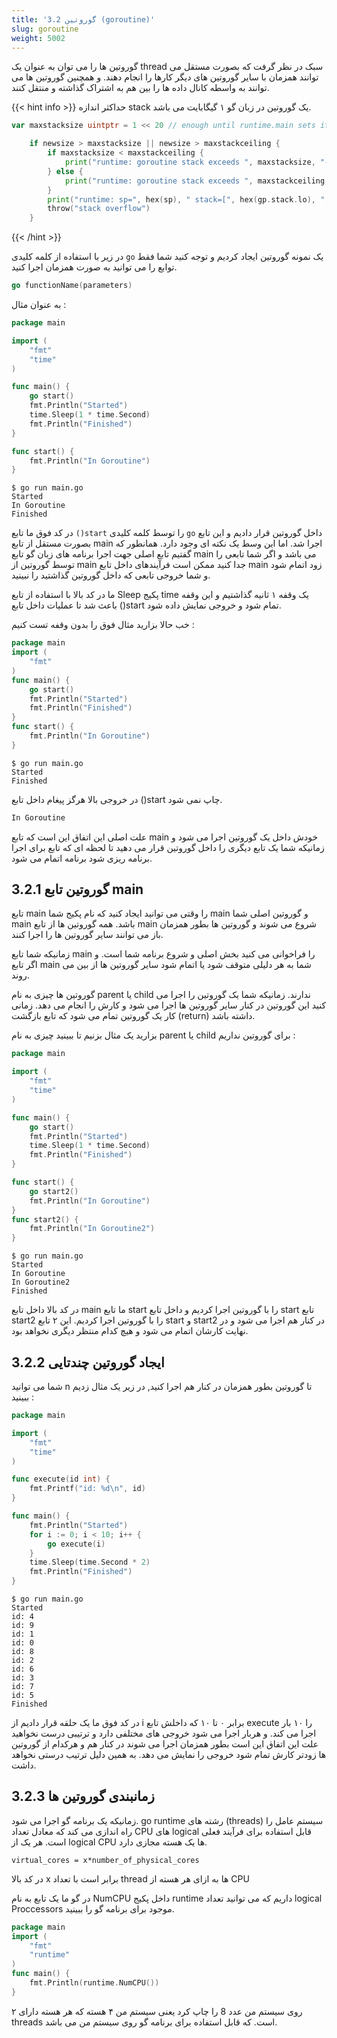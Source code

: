 ```yaml
---
title: '3.2 گوروتین (goroutine)'
slug: goroutine
weight: 5002
---
```


گوروتین ها را می توان به عنوان یک thread سبک در نظر گرفت که بصورت مستقل می توانند همزمان با سایر گوروتین های دیگر کارها را انجام دهند. و همچنین گوروتین ها می توانند به واسطه کانال داده ها را بین هم به اشتراک گذاشته و منتقل کنند.

{{< hint info >}}
حداکثر اندازه stack یک گوروتین در زبان گو ۱ گیگابایت می باشد.

```go
var maxstacksize uintptr = 1 << 20 // enough until runtime.main sets it for real

	if newsize > maxstacksize || newsize > maxstackceiling {
		if maxstacksize < maxstackceiling {
			print("runtime: goroutine stack exceeds ", maxstacksize, "-byte limit\n")
		} else {
			print("runtime: goroutine stack exceeds ", maxstackceiling, "-byte limit\n")
		}
		print("runtime: sp=", hex(sp), " stack=[", hex(gp.stack.lo), ", ", hex(gp.stack.hi), "]\n")
		throw("stack overflow")
	}
```

{{< /hint >}}


در زیر با استفاده از کلمه کلیدی `go` یک نمونه گوروتین ایجاد کردیم و توجه کنید شما فقط توابع را می توانید به صورت همزمان اجرا کنید.

```go
go functionName(parameters)
```

به عنوان مثال :

```go
package main

import (
    "fmt"
    "time"
)

func main() {
    go start()
    fmt.Println("Started")
    time.Sleep(1 * time.Second)
    fmt.Println("Finished")
}

func start() {
    fmt.Println("In Goroutine")
}
```

```shell
$ go run main.go
Started
In Goroutine
Finished
```


در کد فوق ما تابع `()start` را توسط کلمه کلیدی `go` داخل گوروتین قرار دادیم و این تابع بصورت مستقل از تابع main اجرا شد. اما این وسط یک نکته ای وجود دارد. همانطور که گفتیم تابع اصلی جهت اجرا برنامه های زبان گو تابع main می باشد و اگر شما تابعی را توسط گوروتین از main جدا کنید ممکن است فرآیندهای داخل تابع main زود اتمام شود و شما خروجی تابعی که داخل گوروتین گذاشتید را نبینید.

ما در کد بالا با استفاده از تابع Sleep پکیج time یک وقفه ۱ ثانیه گذاشتیم و این وقفه باعث شد تا عملیات داخل تابع ()start تمام شود و خروجی نمایش داده شود.


خب حالا بزارید مثال فوق را بدون وقفه تست کنیم :

```go
package main
import (
    "fmt"
)
func main() {
    go start()
    fmt.Println("Started")
    fmt.Println("Finished")
}
func start() {
    fmt.Println("In Goroutine")
}
```

```shell
$ go run main.go
Started
Finished
```

در خروجی بالا هرگز پیغام داخل تابع ()start چاپ نمی شود.

```go
In Goroutine
```

علت اصلی این اتفاق این است که تابع main خودش داخل یک گوروتین اجرا می شود و زمانیکه شما یک تابع دیگری را داخل گوروتین قرار می دهید تا لحظه ای که تابع برای اجرا برنامه ریزی شود برنامه اتمام می شود.

## 3.2.1 گوروتین تابع main

تابع main را وقتی می توانید ایجاد کنید که نام پکیج شما main و گوروتین اصلی شما main باشد. همه گوروتین ها از تابع main شروع می شوند و گوروتین ها بطور همزمان باز می توانند سایر گوروتین ها را اجرا کنند.

زمانیکه شما تابع main را فراخوانی می کنید بخش اصلی و شروع برنامه شما است. و اگر تابع main شما به هر دلیلی متوقف شود یا اتمام شود سایر گوروتین ها از بین می روند.

گوروتین ها چیزی به نام parent یا child ندارند. زمانیکه شما یک گوروتین را اجرا می کنید این گوروتین در کنار سایر گوروتین ها اجرا می شود و کارش را انجام می دهد. زمانی کار یک گوروتین تمام می شود که تابع بازگشت (return) داشته باشد.

بزارید یک مثال بزنیم تا ببینید چیزی به نام parent یا child برای گوروتین نداریم :

```go
package main

import (
    "fmt"
    "time"
)

func main() {
    go start()
    fmt.Println("Started")
    time.Sleep(1 * time.Second)
    fmt.Println("Finished")
}

func start() {
    go start2()
    fmt.Println("In Goroutine")
}
func start2() {
    fmt.Println("In Goroutine2")
}
```

```shell
$ go run main.go
Started
In Goroutine
In Goroutine2
Finished
```

در کد بالا داخل تابع main ما تابع start را با گوروتین اجرا کردیم و داخل تابع start تابع start2 را با گوروتین اجرا کردیم. این ۲ تابع start و start2 در کنار هم اجرا می شود و در نهایت کارشان اتمام می شود و هیچ کدام منتظر دیگری نخواهد بود.

## 3.2.2 ایجاد گوروتین چندتایی

شما می توانید n تا گوروتین بطور همزمان در کنار هم اجرا کنید, در زیر یک مثال زدیم ببینید :

```go
package main

import (
    "fmt"
    "time"
)

func execute(id int) {
    fmt.Printf("id: %d\n", id)
}

func main() {
    fmt.Println("Started")
    for i := 0; i < 10; i++ {
        go execute(i)
    }
    time.Sleep(time.Second * 2)
    fmt.Println("Finished")
}
```

```shell
$ go run main.go
Started
id: 4
id: 9
id: 1
id: 0
id: 8
id: 2
id: 6
id: 3
id: 7
id: 5
Finished
```

در کد فوق ما یک حلقه قرار دادیم از i برابر ۰ تا ۱۰ که داخلش تابع execute را ۱۰ بار اجرا می کند. و هربار اجرا می شود خروجی های مختلفی دارد و ترتیبی درست نخواهید علت این اتفاق این است بطور همزمان اجرا می شوند در کنار هم و هرکدام از گوروتین ها زودتر کارش تمام شود خروجی را نمایش می دهد. به همین دلیل ترتیب درستی نخواهد داشت.

## 3.2.3 زمانبندی گوروتین ها

زمانیکه یک برنامه گو اجرا می شود. go runtime رشته های (threads) سیستم عامل را راه اندازی می کند که معادل تعداد CPU های logical قابل استفاده برای فرآیند فعلی است. هر یک از logical CPU ها یک هسته مجازی دارد.

```shell
virtual_cores = x*number_of_physical_cores
```

در کد بالا x برابر است با تعداد thread ها به ازای هر هسته از CPU

در گو ما یک تابع به نام NumCPU داخل پکیج runtime داریم که می توانید تعداد logical Proccessors موجود برای برنامه گو را ببینید.

```go
package main
import (
    "fmt"
    "runtime"
)
func main() {
    fmt.Println(runtime.NumCPU())
}
```

روی سیستم من عدد 8 را چاپ کرد یعنی سیستم من ۴ هسته که هر هسته دارای ۲ threads است. که قابل استفاده برای برنامه گو روی سیستم من می باشد.





